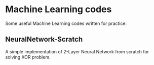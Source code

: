 # Machine Learning codes  

Some useful Machine Learning codes written for practice.  

## NeuralNetwork-Scratch  
A simple implementation of 2-Layer Neural Network from scratch for solving XOR problem.

